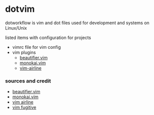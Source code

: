 # dotvim
dotworkflow is vim and dot files used for development and systems on Linux/Unix

listed items with configuration for projects

- vimrc file for vim config
- vim plugins
  - [beautifier.vim](https://github.com/maksimr/vim-jsbeautify)
  - [monokai.vim](https://github.com/sickill/vim-monokai)
  - [vim-airline](https://github.com/vim-airline/vim-airline)



### sources and credit

- [beautifier.vim](https://github.com/maksimr/vim-jsbeautify)
- [monokai.vim](https://github.com/sickill/vim-monokai)
- [vim airline](https://github.com/vim-airline/vim-airline)
- [vim fugitive](https://github.com/tpope/vim-fugitive)
